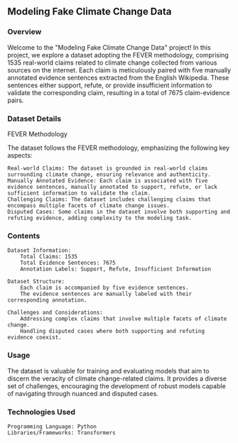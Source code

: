 ## Modeling Fake Climate Change Data
### Overview

Welcome to the "Modeling Fake Climate Change Data" project! In this project, we explore a dataset adopting the FEVER methodology, comprising 1535 real-world claims related to climate change collected from various sources on the internet. Each claim is meticulously paired with five manually annotated evidence sentences extracted from the English Wikipedia. These sentences either support, refute, or provide insufficient information to validate the corresponding claim, resulting in a total of 7675 claim-evidence pairs.
### Dataset Details
FEVER Methodology

The dataset follows the FEVER methodology, emphasizing the following key aspects:

    Real-world Claims: The dataset is grounded in real-world claims surrounding climate change, ensuring relevance and authenticity.
    Manually Annotated Evidence: Each claim is associated with five evidence sentences, manually annotated to support, refute, or lack sufficient information to validate the claim.
    Challenging Claims: The dataset includes challenging claims that encompass multiple facets of climate change issues.
    Disputed Cases: Some claims in the dataset involve both supporting and refuting evidence, adding complexity to the modeling task.

### Contents

    Dataset Information:
        Total Claims: 1535
        Total Evidence Sentences: 7675
        Annotation Labels: Support, Refute, Insufficient Information

    Dataset Structure:
        Each claim is accompanied by five evidence sentences.
        The evidence sentences are manually labeled with their corresponding annotation.

    Challenges and Considerations:
        Addressing complex claims that involve multiple facets of climate change.
        Handling disputed cases where both supporting and refuting evidence coexist.

### Usage

The dataset is valuable for training and evaluating models that aim to discern the veracity of climate change-related claims. It provides a diverse set of challenges, encouraging the development of robust models capable of navigating through nuanced and disputed cases.
### Technologies Used

    Programming Language: Python
    Libraries/Frameworks: Transformers